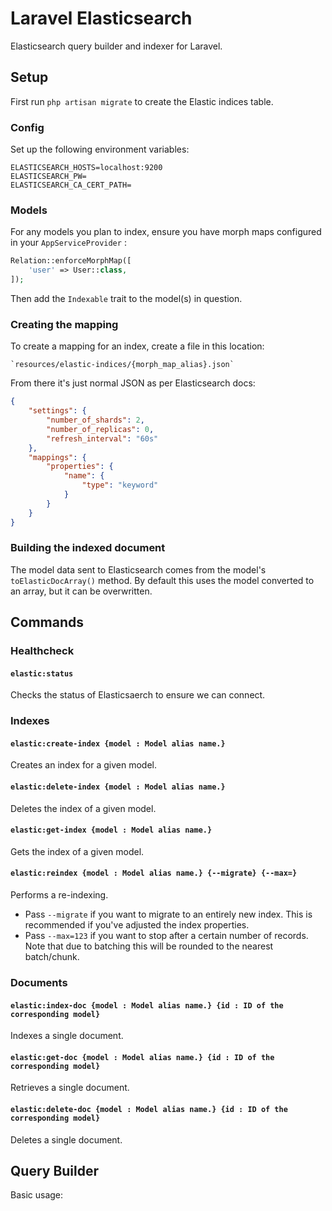 # Laravel Elasticsearch

Elasticsearch query builder and indexer for Laravel. 

## Setup

First run `php artisan migrate` to create the Elastic indices table.

### Config

Set up the following environment variables:

```
ELASTICSEARCH_HOSTS=localhost:9200
ELASTICSEARCH_PW=
ELASTICSEARCH_CA_CERT_PATH=
```

### Models

For any models you plan to index, ensure you have morph maps configured in your `AppServiceProvider` :

```php
Relation::enforceMorphMap([
    'user' => User::class,
]);
```

Then add the `Indexable` trait to the model(s) in question.

### Creating the mapping

To create a mapping for an index, create a file in this location:

```
`resources/elastic-indices/{morph_map_alias}.json`
```

From there it's just normal JSON as per Elasticsearch docs:

```json
{
    "settings": {
        "number_of_shards": 2,
        "number_of_replicas": 0,
        "refresh_interval": "60s"
    },
    "mappings": {
        "properties": {
            "name": {
                "type": "keyword"
            }
        }
    }
}
```

### Building the indexed document

The model data sent to Elasticsearch comes from the model's `toElasticDocArray()` method. By default this uses the model converted to an array, but it can be overwritten.

## Commands

### Healthcheck

#### `elastic:status`

Checks the status of Elasticsaerch to ensure we can connect.

### Indexes

#### `elastic:create-index {model : Model alias name.}`

Creates an index for a given model.

#### `elastic:delete-index {model : Model alias name.}`

Deletes the index of a given model.

#### `elastic:get-index {model : Model alias name.}`

Gets the index of a given model.

#### `elastic:reindex {model : Model alias name.} {--migrate} {--max=}`

Performs a re-indexing.

- Pass `--migrate` if you want to migrate to an entirely new index. This is recommended if you've adjusted the index properties.
- Pass `--max=123` if you want to stop after a certain number of records. Note that due to batching this will be rounded to the nearest batch/chunk.

### Documents

#### `elastic:index-doc {model : Model alias name.} {id : ID of the corresponding model}`

Indexes a single document.

#### `elastic:get-doc {model : Model alias name.} {id : ID of the corresponding model}`

Retrieves a single document.

#### `elastic:delete-doc {model : Model alias name.} {id : ID of the corresponding model}`

Deletes a single document.

## Query Builder

Basic usage:


